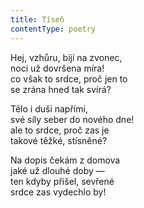 ```yaml
---
title: Tíseň
contentType: poetry
---
```


<section>

Hej, vzhůru, bijí na zvonec,  
noci už dovršena míra!  
co však to srdce, proč jen to  
se zrána hned tak svírá?

Tělo i duši napřími,  
své síly seber do nového dne!  
ale to srdce, proč zas je  
takové těžké, stísněné?

Na dopis čekám z domova  
jaké už dlouhé doby —  
ten kdyby přišel, sevřené  
srdce zas vydechlo by!

</section>
